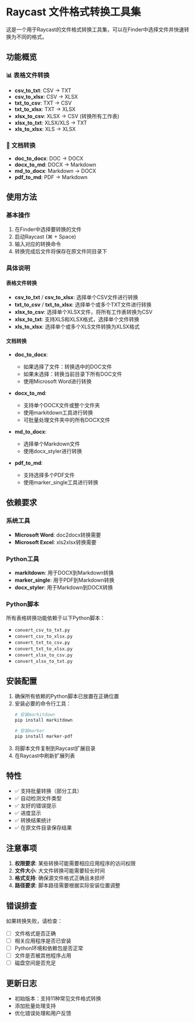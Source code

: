 # Raycast 文件格式转换工具集

这是一个用于Raycast的文件格式转换工具集，可以在Finder中选择文件并快速转换为不同的格式。

## 功能概览

### 📊 表格文件转换
- **csv_to_txt**: CSV → TXT
- **csv_to_xlsx**: CSV → XLSX  
- **txt_to_csv**: TXT → CSV
- **txt_to_xlsx**: TXT → XLSX
- **xlsx_to_csv**: XLSX → CSV (转换所有工作表)
- **xlsx_to_txt**: XLSX/XLS → TXT
- **xls_to_xlsx**: XLS → XLSX

### 📄 文档转换
- **doc_to_docx**: DOC → DOCX
- **docx_to_md**: DOCX → Markdown
- **md_to_docx**: Markdown → DOCX
- **pdf_to_md**: PDF → Markdown

## 使用方法

### 基本操作
1. 在Finder中选择要转换的文件
2. 启动Raycast (⌘ + Space)
3. 输入对应的转换命令
4. 转换完成后文件将保存在原文件同目录下

### 具体说明

#### 表格文件转换
- **csv_to_txt** / **csv_to_xlsx**: 选择单个CSV文件进行转换
- **txt_to_csv** / **txt_to_xlsx**: 选择单个或多个TXT文件进行转换
- **xlsx_to_csv**: 选择单个XLSX文件，将所有工作表转换为CSV
- **xlsx_to_txt**: 支持XLS和XLSX格式，选择单个文件转换
- **xls_to_xlsx**: 选择单个或多个XLS文件转换为XLSX格式

#### 文档转换
- **doc_to_docx**: 
  - 如果选择了文件：转换选中的DOC文件
  - 如果未选择：转换当前目录下所有DOC文件
  - 使用Microsoft Word进行转换
  
- **docx_to_md**: 
  - 支持单个DOCX文件或整个文件夹
  - 使用markitdown工具进行转换
  - 可批量处理文件夹中的所有DOCX文件
  
- **md_to_docx**: 
  - 选择单个Markdown文件
  - 使用docx_styler进行转换
  
- **pdf_to_md**: 
  - 支持选择多个PDF文件
  - 使用marker_single工具进行转换

## 依赖要求

### 系统工具
- **Microsoft Word**: doc2docx转换需要
- **Microsoft Excel**: xls2xlsx转换需要

### Python工具
- **markitdown**: 用于DOCX到Markdown转换
- **marker_single**: 用于PDF到Markdown转换
- **docx_styler**: 用于Markdown到DOCX转换

### Python脚本
所有表格转换功能依赖于以下Python脚本：
- `convert_csv_to_txt.py`
- `convert_csv_to_xlsx.py`
- `convert_txt_to_csv.py`
- `convert_txt_to_xlsx.py`
- `convert_xlsx_to_csv.py`
- `convert_xlsx_to_txt.py`

## 安装配置

1. 确保所有依赖的Python脚本已放置在正确位置
2. 安装必要的命令行工具：
   ```bash
   # 安装markitdown
   pip install markitdown
   
   # 安装marker
   pip install marker-pdf
   ```
3. 将脚本文件复制到Raycast扩展目录
4. 在Raycast中刷新扩展列表

## 特性

- ✅ 支持批量转换（部分工具）
- ✅ 自动检测文件类型
- ✅ 友好的错误提示
- ✅ 进度显示
- ✅ 转换结果统计
- ✅ 在原文件目录保存结果

## 注意事项

1. **权限要求**: 某些转换可能需要相应应用程序的访问权限
2. **文件大小**: 大文件转换可能需要较长时间
3. **格式支持**: 确保源文件格式正确且未损坏
4. **路径要求**: 脚本路径需要根据实际安装位置调整

## 错误排查

如果转换失败，请检查：
- [ ] 文件格式是否正确
- [ ] 相关应用程序是否已安装
- [ ] Python环境和依赖包是否正常
- [ ] 文件是否被其他程序占用
- [ ] 磁盘空间是否充足

## 更新日志

- 初始版本：支持11种常见文件格式转换
- 添加批量处理支持
- 优化错误处理和用户反馈 